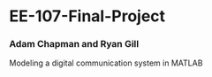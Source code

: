 # EE-107-Final-Project
### Adam Chapman and Ryan Gill
Modeling a digital communication system in MATLAB
